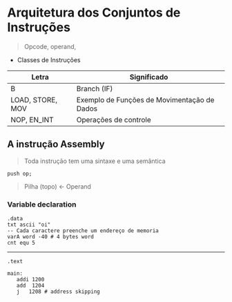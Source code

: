 # Arquitetura dos Conjuntos de Instruções

> Opcode, operand, 
- Classes de Instruções


| Letra | Significado |
| -------------- | --------------- |
| B | Branch (IF) |
| LOAD, STORE, MOV  |  Exemplo de Funções de Movimentação de Dados |
| NOP, EN_INT |  Operações de controle   |

## A instrução Assembly
> Toda instrução tem uma sintaxe e uma semântica


```Assembly
push op; 
```
> Pilha (topo) <- Operand 

### Variable declaration

```assembly 
.data 
txt ascii "oi"
-- Cada caractere preenche um endereço de memoria
varA word -40 # 4 bytes word
cnt equ 5
``` 
--- 
```assembly
.text 

main:
   addi 1200
   add  1204 
   j   1208 # address skipping


